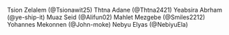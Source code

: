 Tsion Zelalem (@Tsionawit25)
Thtna Adane (@Thtna2421)
Yeabsira Abrham (@ye-ship-it)
Muaz Seid (@Alifun02)
Mahlet Mezgebe (@Smiles2212)
Yohannes Mekonnen (@John-moke)
Nebyu Elyas (@NebiyuEla)
